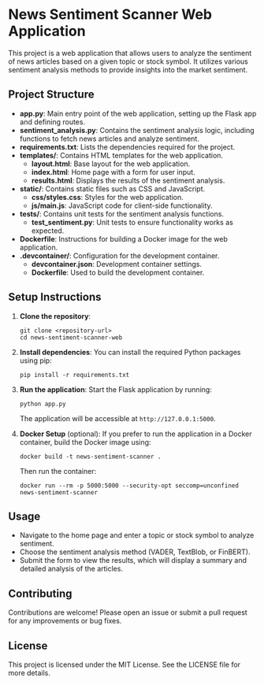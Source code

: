 # News Sentiment Scanner Web Application

This project is a web application that allows users to analyze the sentiment of news articles based on a given topic or stock symbol. It utilizes various sentiment analysis methods to provide insights into the market sentiment.

## Project Structure

- **app.py**: Main entry point of the web application, setting up the Flask app and defining routes.
- **sentiment_analysis.py**: Contains the sentiment analysis logic, including functions to fetch news articles and analyze sentiment.
- **requirements.txt**: Lists the dependencies required for the project.
- **templates/**: Contains HTML templates for the web application.
  - **layout.html**: Base layout for the web application.
  - **index.html**: Home page with a form for user input.
  - **results.html**: Displays the results of the sentiment analysis.
- **static/**: Contains static files such as CSS and JavaScript.
  - **css/styles.css**: Styles for the web application.
  - **js/main.js**: JavaScript code for client-side functionality.
- **tests/**: Contains unit tests for the sentiment analysis functions.
  - **test_sentiment.py**: Unit tests to ensure functionality works as expected.
- **Dockerfile**: Instructions for building a Docker image for the web application.
- **.devcontainer/**: Configuration for the development container.
  - **devcontainer.json**: Development container settings.
  - **Dockerfile**: Used to build the development container.

## Setup Instructions

1. **Clone the repository**:
   ```
   git clone <repository-url>
   cd news-sentiment-scanner-web
   ```

2. **Install dependencies**:
   You can install the required Python packages using pip:
   ```
   pip install -r requirements.txt
   ```

3. **Run the application**:
   Start the Flask application by running:
   ```
   python app.py
   ```
   The application will be accessible at `http://127.0.0.1:5000`.

4. **Docker Setup** (optional):
   If you prefer to run the application in a Docker container, build the Docker image using:
   ```
   docker build -t news-sentiment-scanner .
   ```
   Then run the container:
   ```
   docker run --rm -p 5000:5000 --security-opt seccomp=unconfined news-sentiment-scanner
   ```

## Usage

- Navigate to the home page and enter a topic or stock symbol to analyze sentiment.
- Choose the sentiment analysis method (VADER, TextBlob, or FinBERT).
- Submit the form to view the results, which will display a summary and detailed analysis of the articles.

## Contributing

Contributions are welcome! Please open an issue or submit a pull request for any improvements or bug fixes.

## License

This project is licensed under the MIT License. See the LICENSE file for more details.
